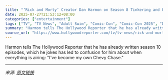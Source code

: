 ```yaml
---
title: "‘Rick and Morty’ Creator Dan Harmon on Season 8 Tinkering and Fans Pushing for More From the Multiverse"
date: 2025-07-27T21:53:12+08:00
categories: ["entertainment"]
tags: ["TV", "TV News", "Adult Swim", "Comic-Con", "Comic-Con 2025", "Dan Harmon", "Rick and Morty", "SDCC"]
summary: "Harmon tells The Hollywood Reporter that he has already written season 10 episodes, which he jokes has led to confusion for him about when everything is airing: \"I've become my own Chevy Chase.\""
source_url: "https://www.hollywoodreporter.com/tv/tv-news/rick-and-morty-season-8-finale-dan-harmon-1236330468/"
---
```


Harmon tells The Hollywood Reporter that he has already written season 10 episodes, which he jokes has led to confusion for him about when everything is airing: "I've become my own Chevy Chase."

---

*来源: [原文链接](https://www.hollywoodreporter.com/tv/tv-news/rick-and-morty-season-8-finale-dan-harmon-1236330468/)*

